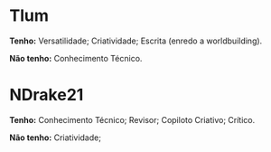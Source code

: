 # Tlum

**Tenho:**
Versatilidade;
Criatividade;
Escrita (enredo a worldbuilding).

**Não tenho:**
Conhecimento Técnico.

# NDrake21

**Tenho:**
Conhecimento Técnico;
Revisor;
Copiloto Criativo;
Crítico.

**Não tenho:**
Criatividade;